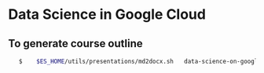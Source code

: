 # Data Science in Google Cloud

## To generate course outline

```bash
   $    $ES_HOME/utils/presentations/md2docx.sh   data-science-on-google-cloud-outline.md
```
